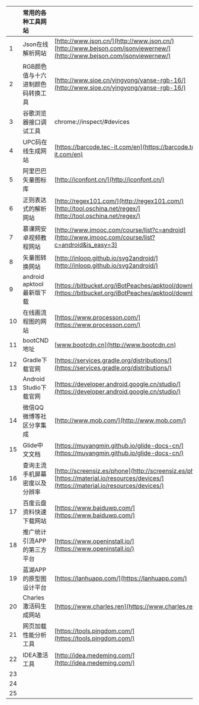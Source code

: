 |      | 常用的各种工具网站                |                                                              |
| :--- | :--- | :--- |
| 1 | Json在线解析网站 | [http://www.json.cn/](http://www.json.cn/) <br> [http://www.bejson.com/jsonviewernew/](http://www.bejson.com/jsonviewernew/) |
| 2 | RGB颜色值与十六进制颜色码转换工具 | [http://www.sioe.cn/yingyong/yanse-rgb-16/](http://www.sioe.cn/yingyong/yanse-rgb-16/) |
| 3 | 谷歌浏览器接口调试工具 | chrome://inspect/\#devices |
| 4 | UPC码在线生成网站 | [https://barcode.tec-it.com/en](https://barcode.tec-it.com/en) |
| 5 | 阿里巴巴矢量图标库 | [http://iconfont.cn/](http://iconfont.cn/) |
| 6 | 正则表达式的解析网站 | [http://regex101.com/](http://regex101.com/)<br> [http://tool.oschina.net/regex/](http://tool.oschina.net/regex/) |
| 7 | 慕课网安卓视频教程网站 | [http://www.imooc.com/course/list?c=android](http://www.imooc.com/course/list?c=android&is_easy=3) |
| 8 | 矢量图转换网站 | [http://inloop.github.io/svg2android/](http://inloop.github.io/svg2android/) |
| 9 | android apktool最新版下载 | [https://bitbucket.org/iBotPeaches/apktool/downloads](https://bitbucket.org/iBotPeaches/apktool/downloads) |
| 10 | 在线画流程图的网站 | [https://www.processon.com/](https://www.processon.com/) |
| 11 | bootCND地址 | [www.bootcdn.cn](http://www.bootcdn.cn) |
| 12 | Gradle下载官网 | [https://services.gradle.org/distributions/](https://services.gradle.org/distributions/) |
| 13 | Android Studio下载官网 | [https://developer.android.google.cn/studio/](https://developer.android.google.cn/studio/) |
| 14 | 微信QQ微博等社区分享集成 | [http://www.mob.com/](http://www.mob.com/) |
| 15 | Glide中文文档 | [https://muyangmin.github.io/glide-docs-cn/](https://muyangmin.github.io/glide-docs-cn/) |
| 16 | 查询主流手机屏幕密度以及分辨率 | [http://screensiz.es/phone](http://screensiz.es/phone) <br>[https://material.io/resources/devices/](https://material.io/resources/devices/)  |
| 17 | 百度云盘资料快速下载网站 | [https://www.baiduwp.com/](https://www.baiduwp.com/) |
| 18 | 推广统计引流APP的第三方平台 | [https://www.openinstall.io/](https://www.openinstall.io/) |
| 19 | 蓝湖APP的原型图设计平台 | [https://lanhuapp.com/](https://lanhuapp.com/) |
| 20 | Charles激活码生成网站  | [https://www.charles.ren](https://www.charles.ren) |
| 21 | 网页加载性能分析工具  | [https://tools.pingdom.com/](https://tools.pingdom.com/) |
| 22 | IDEA激活工具  | [http://idea.medeming.com/](http://idea.medeming.com/) |
| 23 |   |  |
| 24 |   |  |
| 25 |   |  |
























